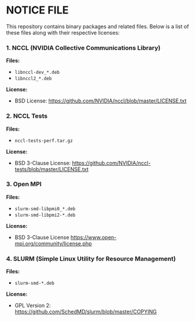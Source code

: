 # NOTICE FILE

This repository contains binary packages and related files. Below is a list of these files along with their respective licenses:

### 1. NCCL (NVIDIA Collective Communications Library)

**Files:**

-   `libnccl-dev_*.deb`
-   `libnccl2_*.deb`

**License:**

-   BSD License: https://github.com/NVIDIA/nccl/blob/master/LICENSE.txt

### 2. NCCL Tests

**Files:**

-   `nccl-tests-perf.tar.gz`

**License:**

-   BSD 3-Clause License: https://github.com/NVIDIA/nccl-tests/blob/master/LICENSE.txt

### 3. Open MPI

**Files:**

-   `slurm-smd-libpmi0_*.deb`
-   `slurm-smd-libpmi2-*.deb`

**License:**

-   BSD 3-Clause License https://www.open-mpi.org/community/license.php

### 4. SLURM (Simple Linux Utility for Resource Management)

**Files:**

-   `slurm-smd-*.deb`

**License:**

-   GPL Version 2: https://github.com/SchedMD/slurm/blob/master/COPYING
